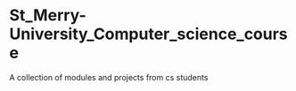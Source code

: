 # St_Merry-University_Computer_science_course
A collection of modules and projects from cs students
